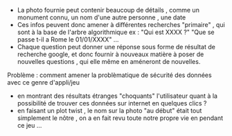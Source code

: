 - La photo fournie peut contenir beaucoup de détails , comme un monument connu, un nom d'une autre personne , une date 
- Ces infos peuvent donc amener à  différentes recherches "primaire" , qui sont à la base de l'arbre algorithmique
ex :
"Qui est XXXX ?"
"Que se passe t-il a Rome le 01/01/XXXX"
...
- Chaque question peut donner une réponse sous forme de résultat de recherche google, et donc fournir à nouveaux matière à poser de nouvelles questions , qui elle même en améneront de nouvelles.


Problème : comment amener la problèmatique de sécurité des données avec ce genre d'appli/jeu
- en montrant des résultats étranges "choquants" l'utilisateur quant à la possibilité de trouver ces données sur internet en quelques clics ?
- en faisant un plot twist , le nom sur la photo "au début" était tout simplement le nôtre , on a en fait revu toute notre propre vie en pendant ce jeu ...
